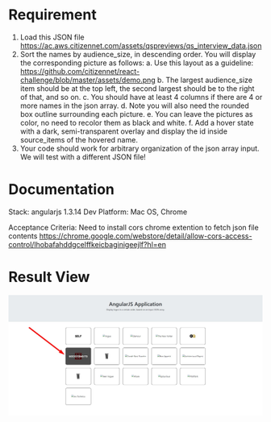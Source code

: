 # Requirement

1. Load this JSON file 
https://ac.aws.citizennet.com/assets/qspreviews/qs_interview_data.json
2. Sort the names by audience_size, in descending order. You will display the corresponding picture
    as follows:
    a. Use this layout as a guideline: https://github.com/citizennet/react-challenge/blob/master/assets/demo.png
    b. The largest audience_size item should be at the top left, the second largest should be to the right of that, and so on.
    c. You should have at least 4 columns if there are 4 or more names in the json array.
    d. Note you will also need the rounded box outline surrounding each picture.
    e. You can leave the pictures as color, no need to recolor them as black and white.
    f. Add a hover state with a dark, semi-transparent overlay and display the id inside source_items of the hovered name.
3. Your code should work for arbitrary organization of the json array input. We will test with a different JSON file!


# Documentation
Stack: angularjs 1.3.14
Dev Platform: Mac OS, Chrome

Acceptance Criteria:
    Need to install cors chrome extention to fetch json file contents
    https://chrome.google.com/webstore/detail/allow-cors-access-control/lhobafahddgcelffkeicbaginigeejlf?hl=en

# Result View
![Result preview](result.jpg)

